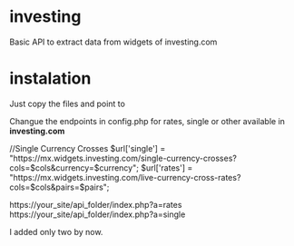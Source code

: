 # investing
Basic API to extract data from widgets of investing.com

# instalation

Just copy the files and point to

Changue the endpoints in config.php for rates, single or other available in <b>investing.com</b>

//Single Currency Crosses
$url['single'] = "https://mx.widgets.investing.com/single-currency-crosses?cols=$cols&currency=$currency";
$url['rates'] = "https://mx.widgets.investing.com/live-currency-cross-rates?cols=$cols&pairs=$pairs";


https://your_site/api_folder/index.php?a=rates 
https://your_site/api_folder/index.php?a=single 

I added only two by now.


